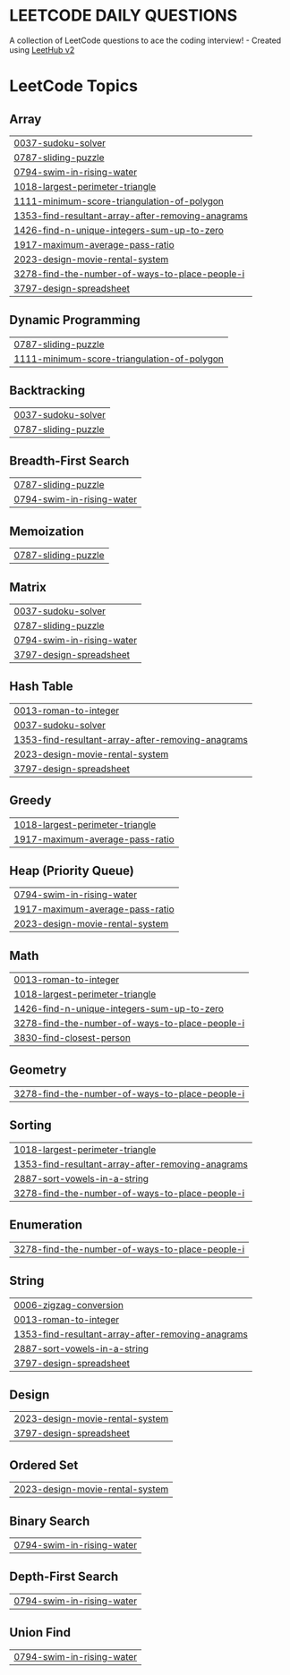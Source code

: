 # LEETCODE DAILY QUESTIONS
A collection of LeetCode questions to ace the coding interview! - Created using [LeetHub v2](https://github.com/arunbhardwaj/LeetHub-2.0)

<!---LeetCode Topics Start-->
# LeetCode Topics
## Array
|  |
| ------- |
| [0037-sudoku-solver](https://github.com/ritwik-1810/ritwikkibua/tree/master/0037-sudoku-solver) |
| [0787-sliding-puzzle](https://github.com/ritwik-1810/ritwikkibua/tree/master/0787-sliding-puzzle) |
| [0794-swim-in-rising-water](https://github.com/ritwik-1810/ritwikkibua/tree/master/0794-swim-in-rising-water) |
| [1018-largest-perimeter-triangle](https://github.com/ritwik-1810/ritwikkibua/tree/master/1018-largest-perimeter-triangle) |
| [1111-minimum-score-triangulation-of-polygon](https://github.com/ritwik-1810/ritwikkibua/tree/master/1111-minimum-score-triangulation-of-polygon) |
| [1353-find-resultant-array-after-removing-anagrams](https://github.com/ritwik-1810/ritwikkibua/tree/master/1353-find-resultant-array-after-removing-anagrams) |
| [1426-find-n-unique-integers-sum-up-to-zero](https://github.com/ritwik-1810/ritwikkibua/tree/master/1426-find-n-unique-integers-sum-up-to-zero) |
| [1917-maximum-average-pass-ratio](https://github.com/ritwik-1810/ritwikkibua/tree/master/1917-maximum-average-pass-ratio) |
| [2023-design-movie-rental-system](https://github.com/ritwik-1810/ritwikkibua/tree/master/2023-design-movie-rental-system) |
| [3278-find-the-number-of-ways-to-place-people-i](https://github.com/ritwik-1810/ritwikkibua/tree/master/3278-find-the-number-of-ways-to-place-people-i) |
| [3797-design-spreadsheet](https://github.com/ritwik-1810/ritwikkibua/tree/master/3797-design-spreadsheet) |
## Dynamic Programming
|  |
| ------- |
| [0787-sliding-puzzle](https://github.com/ritwik-1810/ritwikkibua/tree/master/0787-sliding-puzzle) |
| [1111-minimum-score-triangulation-of-polygon](https://github.com/ritwik-1810/ritwikkibua/tree/master/1111-minimum-score-triangulation-of-polygon) |
## Backtracking
|  |
| ------- |
| [0037-sudoku-solver](https://github.com/ritwik-1810/ritwikkibua/tree/master/0037-sudoku-solver) |
| [0787-sliding-puzzle](https://github.com/ritwik-1810/ritwikkibua/tree/master/0787-sliding-puzzle) |
## Breadth-First Search
|  |
| ------- |
| [0787-sliding-puzzle](https://github.com/ritwik-1810/ritwikkibua/tree/master/0787-sliding-puzzle) |
| [0794-swim-in-rising-water](https://github.com/ritwik-1810/ritwikkibua/tree/master/0794-swim-in-rising-water) |
## Memoization
|  |
| ------- |
| [0787-sliding-puzzle](https://github.com/ritwik-1810/ritwikkibua/tree/master/0787-sliding-puzzle) |
## Matrix
|  |
| ------- |
| [0037-sudoku-solver](https://github.com/ritwik-1810/ritwikkibua/tree/master/0037-sudoku-solver) |
| [0787-sliding-puzzle](https://github.com/ritwik-1810/ritwikkibua/tree/master/0787-sliding-puzzle) |
| [0794-swim-in-rising-water](https://github.com/ritwik-1810/ritwikkibua/tree/master/0794-swim-in-rising-water) |
| [3797-design-spreadsheet](https://github.com/ritwik-1810/ritwikkibua/tree/master/3797-design-spreadsheet) |
## Hash Table
|  |
| ------- |
| [0013-roman-to-integer](https://github.com/ritwik-1810/ritwikkibua/tree/master/0013-roman-to-integer) |
| [0037-sudoku-solver](https://github.com/ritwik-1810/ritwikkibua/tree/master/0037-sudoku-solver) |
| [1353-find-resultant-array-after-removing-anagrams](https://github.com/ritwik-1810/ritwikkibua/tree/master/1353-find-resultant-array-after-removing-anagrams) |
| [2023-design-movie-rental-system](https://github.com/ritwik-1810/ritwikkibua/tree/master/2023-design-movie-rental-system) |
| [3797-design-spreadsheet](https://github.com/ritwik-1810/ritwikkibua/tree/master/3797-design-spreadsheet) |
## Greedy
|  |
| ------- |
| [1018-largest-perimeter-triangle](https://github.com/ritwik-1810/ritwikkibua/tree/master/1018-largest-perimeter-triangle) |
| [1917-maximum-average-pass-ratio](https://github.com/ritwik-1810/ritwikkibua/tree/master/1917-maximum-average-pass-ratio) |
## Heap (Priority Queue)
|  |
| ------- |
| [0794-swim-in-rising-water](https://github.com/ritwik-1810/ritwikkibua/tree/master/0794-swim-in-rising-water) |
| [1917-maximum-average-pass-ratio](https://github.com/ritwik-1810/ritwikkibua/tree/master/1917-maximum-average-pass-ratio) |
| [2023-design-movie-rental-system](https://github.com/ritwik-1810/ritwikkibua/tree/master/2023-design-movie-rental-system) |
## Math
|  |
| ------- |
| [0013-roman-to-integer](https://github.com/ritwik-1810/ritwikkibua/tree/master/0013-roman-to-integer) |
| [1018-largest-perimeter-triangle](https://github.com/ritwik-1810/ritwikkibua/tree/master/1018-largest-perimeter-triangle) |
| [1426-find-n-unique-integers-sum-up-to-zero](https://github.com/ritwik-1810/ritwikkibua/tree/master/1426-find-n-unique-integers-sum-up-to-zero) |
| [3278-find-the-number-of-ways-to-place-people-i](https://github.com/ritwik-1810/ritwikkibua/tree/master/3278-find-the-number-of-ways-to-place-people-i) |
| [3830-find-closest-person](https://github.com/ritwik-1810/ritwikkibua/tree/master/3830-find-closest-person) |
## Geometry
|  |
| ------- |
| [3278-find-the-number-of-ways-to-place-people-i](https://github.com/ritwik-1810/ritwikkibua/tree/master/3278-find-the-number-of-ways-to-place-people-i) |
## Sorting
|  |
| ------- |
| [1018-largest-perimeter-triangle](https://github.com/ritwik-1810/ritwikkibua/tree/master/1018-largest-perimeter-triangle) |
| [1353-find-resultant-array-after-removing-anagrams](https://github.com/ritwik-1810/ritwikkibua/tree/master/1353-find-resultant-array-after-removing-anagrams) |
| [2887-sort-vowels-in-a-string](https://github.com/ritwik-1810/ritwikkibua/tree/master/2887-sort-vowels-in-a-string) |
| [3278-find-the-number-of-ways-to-place-people-i](https://github.com/ritwik-1810/ritwikkibua/tree/master/3278-find-the-number-of-ways-to-place-people-i) |
## Enumeration
|  |
| ------- |
| [3278-find-the-number-of-ways-to-place-people-i](https://github.com/ritwik-1810/ritwikkibua/tree/master/3278-find-the-number-of-ways-to-place-people-i) |
## String
|  |
| ------- |
| [0006-zigzag-conversion](https://github.com/ritwik-1810/ritwikkibua/tree/master/0006-zigzag-conversion) |
| [0013-roman-to-integer](https://github.com/ritwik-1810/ritwikkibua/tree/master/0013-roman-to-integer) |
| [1353-find-resultant-array-after-removing-anagrams](https://github.com/ritwik-1810/ritwikkibua/tree/master/1353-find-resultant-array-after-removing-anagrams) |
| [2887-sort-vowels-in-a-string](https://github.com/ritwik-1810/ritwikkibua/tree/master/2887-sort-vowels-in-a-string) |
| [3797-design-spreadsheet](https://github.com/ritwik-1810/ritwikkibua/tree/master/3797-design-spreadsheet) |
## Design
|  |
| ------- |
| [2023-design-movie-rental-system](https://github.com/ritwik-1810/ritwikkibua/tree/master/2023-design-movie-rental-system) |
| [3797-design-spreadsheet](https://github.com/ritwik-1810/ritwikkibua/tree/master/3797-design-spreadsheet) |
## Ordered Set
|  |
| ------- |
| [2023-design-movie-rental-system](https://github.com/ritwik-1810/ritwikkibua/tree/master/2023-design-movie-rental-system) |
## Binary Search
|  |
| ------- |
| [0794-swim-in-rising-water](https://github.com/ritwik-1810/ritwikkibua/tree/master/0794-swim-in-rising-water) |
## Depth-First Search
|  |
| ------- |
| [0794-swim-in-rising-water](https://github.com/ritwik-1810/ritwikkibua/tree/master/0794-swim-in-rising-water) |
## Union Find
|  |
| ------- |
| [0794-swim-in-rising-water](https://github.com/ritwik-1810/ritwikkibua/tree/master/0794-swim-in-rising-water) |
<!---LeetCode Topics End-->
